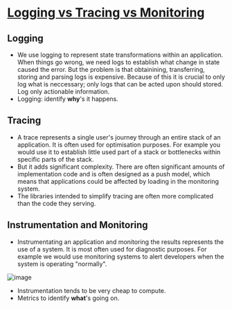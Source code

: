 # [Logging vs Tracing vs Monitoring](https://winderresearch.com/logging-vs-tracing-vs-monitoring/)

## Logging

* We use logging to represent state transformations within an application. When things go wrong, we need logs to establish what change in state caused the error. But the problem is that obtainining, transferring, storing and parsing logs is expensive. Because of this it is crucial to only log what is neccessary; only logs that can be acted  upon should stored. Log only actionable information.
* Logging: identify **why**'s it happens.

## Tracing

* A trace represents a single user's journey through an entire stack of an application. It is often used for optimisation purposes. For example you would use it to establish little used part of a stack or bottlenecks within specific parts of the stack.
* But it adds significant complexity. There are often significant amounts of implementation code and is often designed as a push model, which means that applications could be affected by loading in the monitoring system.
* The libraries intended to simplify tracing are often more complicated than the code they serving.

## Instrumentation and Monitoring

* Instrumentating an application and monitoring the results represents the use of a system. It is most often used for diagnostic purposes. For example we would use monitoring systems to alert developers when the system is operating "normally".

![image](https://winderresearch.com/img/blog/2017/monitoring/monitor-all-the-things.jpg)

* Instrumentation tends to be very cheap to compute.
* Metrics to identify **what**'s going on.

